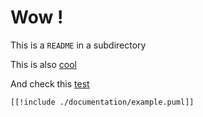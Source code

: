 # Wow !

This is a `README` in a subdirectory

This is also [cool](/usecase/cool)

And check this [test](documentation/test.md)

```plantuml
[[!include ./documentation/example.puml]]
```
